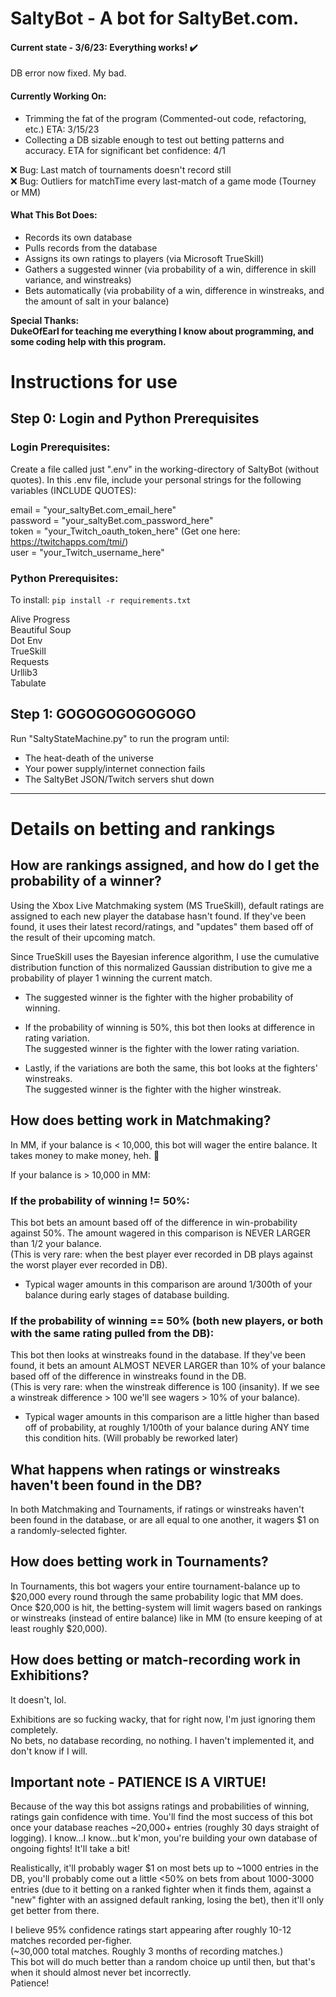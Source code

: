 # SaltyBot - A bot for SaltyBet.com.

#### Current state - 3/6/23:  Everything works!  :heavy_check_mark:  
DB error now fixed.  My bad. 
#### Currently Working On:  
* Trimming the fat of the program (Commented-out code, refactoring, etc.)  ETA: 3/15/23  
* Collecting a DB sizable enough to test out betting patterns and accuracy.  ETA for significant bet confidence: 4/1   

:x: Bug:  Last match of tournaments doesn't record still  
:x: Bug:  Outliers for matchTime every last-match of a game mode (Tourney or MM)

#### What This Bot Does:

* Records its own database  
* Pulls records from the database  
* Assigns its own ratings to players (via Microsoft TrueSkill)
* Gathers a suggested winner (via probability of a win, difference in skill variance, and winstreaks)
* Bets automatically (via probability of a win, difference in winstreaks, and the amount of salt in your balance)

**Special Thanks:  
DukeOfEarl for teaching me everything I know about programming, and some coding help with this program.**

# Instructions for use

## Step 0:  Login and Python Prerequisites

### **Login Prerequisites:**

Create a file called just ".env" in the working-directory of SaltyBot (without quotes).  In this .env file, include your personal strings for the following variables (INCLUDE QUOTES):

email = "your_saltyBet.com_email_here"  
password = "your_saltyBet.com_password_here"  
token = "your_Twitch_oauth_token_here" (Get one here: https://twitchapps.com/tmi/)  
user = "your_Twitch_username_here"


### **Python Prerequisites:**  

To install: `pip install -r requirements.txt`

Alive Progress  
Beautiful Soup  
Dot Env  
TrueSkill  
Requests  
Urllib3  
Tabulate

## Step 1:  GOGOGOGOGOGOGO

Run "SaltyStateMachine.py" to run the program until:
* The heat-death of the universe
* Your power supply/internet connection fails
* The SaltyBet JSON/Twitch servers shut down  
  
---

# Details on betting and rankings

## How are rankings assigned, and how do I get the probability of a winner?

Using the Xbox Live Matchmaking system (MS TrueSkill), default ratings are assigned to each new player the database hasn't found.  If they've been found, it uses their latest record/ratings, and "updates" them based off of the result of their upcoming match.

Since TrueSkill uses the Bayesian inference algorithm, I use the cumulative distribution function of this normalized Gaussian distribution to give me a probability of player 1 winning the current match.  

* The suggested winner is the fighter with the higher probability of winning.

* If the probability of winning is 50%, this bot then looks at difference in rating variation.  
The suggested winner is the fighter with the lower rating variation.

* Lastly, if the variations are both the same, this bot looks at the fighters' winstreaks.  
The suggested winner is the fighter with the higher winstreak.

## How does betting work in Matchmaking?  

In MM, if your balance is < 10,000, this bot will wager the entire balance.  It takes money to make money, heh. :slightly_smiling_face:

If your balance is > 10,000 in MM:

### If the probability of winning != 50%:  

This bot bets an amount based off of the difference in win-probability against 50%.  The amount wagered in this comparison is NEVER LARGER than 1/2 your balance.  
(This is very rare:  when the best player ever recorded in DB plays against the worst player ever recorded in DB).  

* Typical wager amounts in this comparison are around 1/300th of your balance during early stages of database building.

### If the probability of winning == 50% (both new players, or both with the same rating pulled from the DB):

This bot then looks at winstreaks found in the database.  If they've been found, it bets an amount ALMOST NEVER LARGER than 10% of your balance based off of the difference in winstreaks found in the DB.  
(This is very rare:  when the winstreak difference is 100 (insanity).  If we see a winstreak difference > 100 we'll see wagers > 10% of your balance).  

* Typical wager amounts in this comparison are a little higher than based off of probability, at roughly 1/100th of your balance during ANY time this condition hits.  (Will probably be reworked later) 

## What happens when ratings or winstreaks haven't been found in the DB?

In both Matchmaking and Tournaments, if ratings or winstreaks haven't been found in the database, or are all equal to one another, it wagers $1 on a randomly-selected fighter.

## How does betting work in Tournaments?

In Tournaments, this bot wagers your entire tournament-balance up to $20,000 every round through the same probability logic that MM does.  Once $20,000 is hit, the betting-system will limit wagers based on rankings or winstreaks (instead of entire balance) like in MM (to ensure keeping of at least roughly $20,000).

## How does betting or match-recording work in Exhibitions?

It doesn't, lol.

Exhibitions are so fucking wacky, that for right now, I'm just ignoring them completely.  
No bets, no database recording, no nothing. I haven't implemented it, and don't know if I will.

## Important note - PATIENCE IS A VIRTUE!

Because of the way this bot assigns ratings and probabilities of winning, ratings gain confidence with time.  You'll find the most success of this bot once your database reaches ~20,000+ entries (roughly 30 days straight of logging).  I know...I know...but k'mon, you're building your own database of ongoing fights!  It'll take a bit!  

Realistically, it'll probably wager $1 on most bets up to ~1000 entries in the DB, you'll probably come out a little <50% on bets from about 1000-3000 entries (due to it betting on a ranked fighter when it finds them, against a "new" fighter with an assigned default ranking, losing the bet), then it'll only get better from there.

I believe 95% confidence ratings start appearing after roughly 10-12 matches recorded per-figher.  
(~30,000 total matches.  Roughly 3 months of recording matches.)  
This bot will do much better than a random choice up until then, but that's when it should almost never bet incorrectly.  
Patience!

